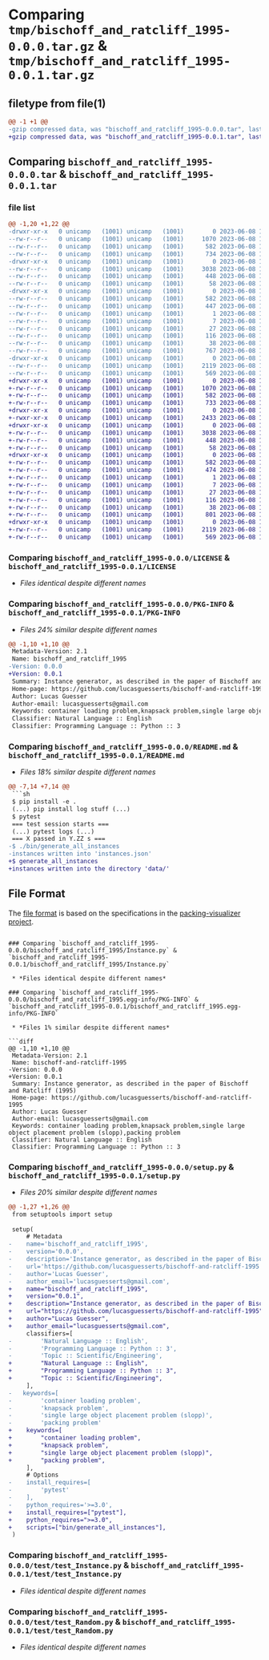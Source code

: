 # Comparing `tmp/bischoff_and_ratcliff_1995-0.0.0.tar.gz` & `tmp/bischoff_and_ratcliff_1995-0.0.1.tar.gz`

## filetype from file(1)

```diff
@@ -1 +1 @@
-gzip compressed data, was "bischoff_and_ratcliff_1995-0.0.0.tar", last modified: Thu Jun  8 18:56:25 2023, max compression
+gzip compressed data, was "bischoff_and_ratcliff_1995-0.0.1.tar", last modified: Thu Jun  8 19:28:46 2023, max compression
```

## Comparing `bischoff_and_ratcliff_1995-0.0.0.tar` & `bischoff_and_ratcliff_1995-0.0.1.tar`

### file list

```diff
@@ -1,20 +1,22 @@
-drwxr-xr-x   0 unicamp   (1001) unicamp   (1001)        0 2023-06-08 18:56:25.659184 bischoff_and_ratcliff_1995-0.0.0/
--rw-r--r--   0 unicamp   (1001) unicamp   (1001)     1070 2023-06-08 14:26:14.000000 bischoff_and_ratcliff_1995-0.0.0/LICENSE
--rw-r--r--   0 unicamp   (1001) unicamp   (1001)      582 2023-06-08 18:56:25.659184 bischoff_and_ratcliff_1995-0.0.0/PKG-INFO
--rw-r--r--   0 unicamp   (1001) unicamp   (1001)      734 2023-06-08 18:32:24.000000 bischoff_and_ratcliff_1995-0.0.0/README.md
-drwxr-xr-x   0 unicamp   (1001) unicamp   (1001)        0 2023-06-08 18:56:25.658184 bischoff_and_ratcliff_1995-0.0.0/bischoff_and_ratcliff_1995/
--rw-r--r--   0 unicamp   (1001) unicamp   (1001)     3038 2023-06-08 18:32:24.000000 bischoff_and_ratcliff_1995-0.0.0/bischoff_and_ratcliff_1995/Instance.py
--rw-r--r--   0 unicamp   (1001) unicamp   (1001)      448 2023-06-08 18:32:24.000000 bischoff_and_ratcliff_1995-0.0.0/bischoff_and_ratcliff_1995/Random.py
--rw-r--r--   0 unicamp   (1001) unicamp   (1001)       58 2023-06-08 18:32:24.000000 bischoff_and_ratcliff_1995-0.0.0/bischoff_and_ratcliff_1995/__init__.py
-drwxr-xr-x   0 unicamp   (1001) unicamp   (1001)        0 2023-06-08 18:56:25.659184 bischoff_and_ratcliff_1995-0.0.0/bischoff_and_ratcliff_1995.egg-info/
--rw-r--r--   0 unicamp   (1001) unicamp   (1001)      582 2023-06-08 18:56:25.000000 bischoff_and_ratcliff_1995-0.0.0/bischoff_and_ratcliff_1995.egg-info/PKG-INFO
--rw-r--r--   0 unicamp   (1001) unicamp   (1001)      447 2023-06-08 18:56:25.000000 bischoff_and_ratcliff_1995-0.0.0/bischoff_and_ratcliff_1995.egg-info/SOURCES.txt
--rw-r--r--   0 unicamp   (1001) unicamp   (1001)        1 2023-06-08 18:56:25.000000 bischoff_and_ratcliff_1995-0.0.0/bischoff_and_ratcliff_1995.egg-info/dependency_links.txt
--rw-r--r--   0 unicamp   (1001) unicamp   (1001)        7 2023-06-08 18:56:25.000000 bischoff_and_ratcliff_1995-0.0.0/bischoff_and_ratcliff_1995.egg-info/requires.txt
--rw-r--r--   0 unicamp   (1001) unicamp   (1001)       27 2023-06-08 18:56:25.000000 bischoff_and_ratcliff_1995-0.0.0/bischoff_and_ratcliff_1995.egg-info/top_level.txt
--rw-r--r--   0 unicamp   (1001) unicamp   (1001)      116 2023-06-08 18:44:53.000000 bischoff_and_ratcliff_1995-0.0.0/pyproject.toml
--rw-r--r--   0 unicamp   (1001) unicamp   (1001)       38 2023-06-08 18:56:25.659184 bischoff_and_ratcliff_1995-0.0.0/setup.cfg
--rw-r--r--   0 unicamp   (1001) unicamp   (1001)      767 2023-06-08 18:56:18.000000 bischoff_and_ratcliff_1995-0.0.0/setup.py
-drwxr-xr-x   0 unicamp   (1001) unicamp   (1001)        0 2023-06-08 18:56:25.659184 bischoff_and_ratcliff_1995-0.0.0/test/
--rw-r--r--   0 unicamp   (1001) unicamp   (1001)     2119 2023-06-08 18:32:24.000000 bischoff_and_ratcliff_1995-0.0.0/test/test_Instance.py
--rw-r--r--   0 unicamp   (1001) unicamp   (1001)      569 2023-06-08 18:32:24.000000 bischoff_and_ratcliff_1995-0.0.0/test/test_Random.py
+drwxr-xr-x   0 unicamp   (1001) unicamp   (1001)        0 2023-06-08 19:28:46.028236 bischoff_and_ratcliff_1995-0.0.1/
+-rw-r--r--   0 unicamp   (1001) unicamp   (1001)     1070 2023-06-08 14:26:14.000000 bischoff_and_ratcliff_1995-0.0.1/LICENSE
+-rw-r--r--   0 unicamp   (1001) unicamp   (1001)      582 2023-06-08 19:28:46.027236 bischoff_and_ratcliff_1995-0.0.1/PKG-INFO
+-rw-r--r--   0 unicamp   (1001) unicamp   (1001)      733 2023-06-08 19:27:04.000000 bischoff_and_ratcliff_1995-0.0.1/README.md
+drwxr-xr-x   0 unicamp   (1001) unicamp   (1001)        0 2023-06-08 19:28:46.026236 bischoff_and_ratcliff_1995-0.0.1/bin/
+-rwxr-xr-x   0 unicamp   (1001) unicamp   (1001)     2433 2023-06-08 19:25:19.000000 bischoff_and_ratcliff_1995-0.0.1/bin/generate_all_instances
+drwxr-xr-x   0 unicamp   (1001) unicamp   (1001)        0 2023-06-08 19:28:46.026236 bischoff_and_ratcliff_1995-0.0.1/bischoff_and_ratcliff_1995/
+-rw-r--r--   0 unicamp   (1001) unicamp   (1001)     3038 2023-06-08 18:32:24.000000 bischoff_and_ratcliff_1995-0.0.1/bischoff_and_ratcliff_1995/Instance.py
+-rw-r--r--   0 unicamp   (1001) unicamp   (1001)      448 2023-06-08 18:32:24.000000 bischoff_and_ratcliff_1995-0.0.1/bischoff_and_ratcliff_1995/Random.py
+-rw-r--r--   0 unicamp   (1001) unicamp   (1001)       58 2023-06-08 18:32:24.000000 bischoff_and_ratcliff_1995-0.0.1/bischoff_and_ratcliff_1995/__init__.py
+drwxr-xr-x   0 unicamp   (1001) unicamp   (1001)        0 2023-06-08 19:28:46.027236 bischoff_and_ratcliff_1995-0.0.1/bischoff_and_ratcliff_1995.egg-info/
+-rw-r--r--   0 unicamp   (1001) unicamp   (1001)      582 2023-06-08 19:28:46.000000 bischoff_and_ratcliff_1995-0.0.1/bischoff_and_ratcliff_1995.egg-info/PKG-INFO
+-rw-r--r--   0 unicamp   (1001) unicamp   (1001)      474 2023-06-08 19:28:46.000000 bischoff_and_ratcliff_1995-0.0.1/bischoff_and_ratcliff_1995.egg-info/SOURCES.txt
+-rw-r--r--   0 unicamp   (1001) unicamp   (1001)        1 2023-06-08 19:28:46.000000 bischoff_and_ratcliff_1995-0.0.1/bischoff_and_ratcliff_1995.egg-info/dependency_links.txt
+-rw-r--r--   0 unicamp   (1001) unicamp   (1001)        7 2023-06-08 19:28:46.000000 bischoff_and_ratcliff_1995-0.0.1/bischoff_and_ratcliff_1995.egg-info/requires.txt
+-rw-r--r--   0 unicamp   (1001) unicamp   (1001)       27 2023-06-08 19:28:46.000000 bischoff_and_ratcliff_1995-0.0.1/bischoff_and_ratcliff_1995.egg-info/top_level.txt
+-rw-r--r--   0 unicamp   (1001) unicamp   (1001)      116 2023-06-08 19:27:04.000000 bischoff_and_ratcliff_1995-0.0.1/pyproject.toml
+-rw-r--r--   0 unicamp   (1001) unicamp   (1001)       38 2023-06-08 19:28:46.028236 bischoff_and_ratcliff_1995-0.0.1/setup.cfg
+-rw-r--r--   0 unicamp   (1001) unicamp   (1001)      801 2023-06-08 19:27:04.000000 bischoff_and_ratcliff_1995-0.0.1/setup.py
+drwxr-xr-x   0 unicamp   (1001) unicamp   (1001)        0 2023-06-08 19:28:46.027236 bischoff_and_ratcliff_1995-0.0.1/test/
+-rw-r--r--   0 unicamp   (1001) unicamp   (1001)     2119 2023-06-08 18:32:24.000000 bischoff_and_ratcliff_1995-0.0.1/test/test_Instance.py
+-rw-r--r--   0 unicamp   (1001) unicamp   (1001)      569 2023-06-08 18:32:24.000000 bischoff_and_ratcliff_1995-0.0.1/test/test_Random.py
```

### Comparing `bischoff_and_ratcliff_1995-0.0.0/LICENSE` & `bischoff_and_ratcliff_1995-0.0.1/LICENSE`

 * *Files identical despite different names*

### Comparing `bischoff_and_ratcliff_1995-0.0.0/PKG-INFO` & `bischoff_and_ratcliff_1995-0.0.1/PKG-INFO`

 * *Files 24% similar despite different names*

```diff
@@ -1,10 +1,10 @@
 Metadata-Version: 2.1
 Name: bischoff_and_ratcliff_1995
-Version: 0.0.0
+Version: 0.0.1
 Summary: Instance generator, as described in the paper of Bischoff and Ratcliff (1995)
 Home-page: https://github.com/lucasguesserts/bischoff-and-ratcliff-1995
 Author: Lucas Guesser
 Author-email: lucasguesserts@gmail.com
 Keywords: container loading problem,knapsack problem,single large object placement problem (slopp),packing problem
 Classifier: Natural Language :: English
 Classifier: Programming Language :: Python :: 3
```

### Comparing `bischoff_and_ratcliff_1995-0.0.0/README.md` & `bischoff_and_ratcliff_1995-0.0.1/README.md`

 * *Files 18% similar despite different names*

```diff
@@ -7,14 +7,14 @@
 ```sh
 $ pip install -e .
 (...) pip install log stuff (...)
 $ pytest
 === test session starts ===
 (...) pytest logs (...)
 === X passed in Y.ZZ s ===
-$ ./bin/generate_all_instances
-instances written into 'instances.json'
+$ generate_all_instances
+instances written into the directory 'data/'
 ```
 
 ## File Format
 
 The [file format](https://github.com/lucasguesserts/packing-visualizer/tree/trunk/src/file_format/input) is based on the specifications in the [packing-visualizer project](https://github.com/lucasguesserts/packing-visualizer/).
```

### Comparing `bischoff_and_ratcliff_1995-0.0.0/bischoff_and_ratcliff_1995/Instance.py` & `bischoff_and_ratcliff_1995-0.0.1/bischoff_and_ratcliff_1995/Instance.py`

 * *Files identical despite different names*

### Comparing `bischoff_and_ratcliff_1995-0.0.0/bischoff_and_ratcliff_1995.egg-info/PKG-INFO` & `bischoff_and_ratcliff_1995-0.0.1/bischoff_and_ratcliff_1995.egg-info/PKG-INFO`

 * *Files 1% similar despite different names*

```diff
@@ -1,10 +1,10 @@
 Metadata-Version: 2.1
 Name: bischoff-and-ratcliff-1995
-Version: 0.0.0
+Version: 0.0.1
 Summary: Instance generator, as described in the paper of Bischoff and Ratcliff (1995)
 Home-page: https://github.com/lucasguesserts/bischoff-and-ratcliff-1995
 Author: Lucas Guesser
 Author-email: lucasguesserts@gmail.com
 Keywords: container loading problem,knapsack problem,single large object placement problem (slopp),packing problem
 Classifier: Natural Language :: English
 Classifier: Programming Language :: Python :: 3
```

### Comparing `bischoff_and_ratcliff_1995-0.0.0/setup.py` & `bischoff_and_ratcliff_1995-0.0.1/setup.py`

 * *Files 20% similar despite different names*

```diff
@@ -1,27 +1,26 @@
 from setuptools import setup
 
 setup(
     # Metadata
-    name='bischoff_and_ratcliff_1995',
-    version='0.0.0',
-    description='Instance generator, as described in the paper of Bischoff and Ratcliff (1995)',
-    url='https://github.com/lucasguesserts/bischoff-and-ratcliff-1995',
-    author='Lucas Guesser',
-    author_email='lucasguesserts@gmail.com',
+    name="bischoff_and_ratcliff_1995",
+    version="0.0.1",
+    description="Instance generator, as described in the paper of Bischoff and Ratcliff (1995)",
+    url="https://github.com/lucasguesserts/bischoff-and-ratcliff-1995",
+    author="Lucas Guesser",
+    author_email="lucasguesserts@gmail.com",
     classifiers=[
-        'Natural Language :: English',
-        'Programming Language :: Python :: 3',
-        'Topic :: Scientific/Engineering',
+        "Natural Language :: English",
+        "Programming Language :: Python :: 3",
+        "Topic :: Scientific/Engineering",
     ],
-	keywords=[
-        'container loading problem',
-        'knapsack problem',
-        'single large object placement problem (slopp)',
-        'packing problem'
+    keywords=[
+        "container loading problem",
+        "knapsack problem",
+        "single large object placement problem (slopp)",
+        "packing problem",
     ],
     # Options
-    install_requires=[
-        'pytest'
-    ],
-    python_requires='>=3.0',
+    install_requires=["pytest"],
+    python_requires=">=3.0",
+    scripts=["bin/generate_all_instances"],
 )
```

### Comparing `bischoff_and_ratcliff_1995-0.0.0/test/test_Instance.py` & `bischoff_and_ratcliff_1995-0.0.1/test/test_Instance.py`

 * *Files identical despite different names*

### Comparing `bischoff_and_ratcliff_1995-0.0.0/test/test_Random.py` & `bischoff_and_ratcliff_1995-0.0.1/test/test_Random.py`

 * *Files identical despite different names*

